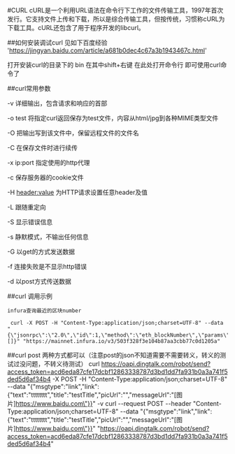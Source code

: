 #CURL
cURL是一个利用URL语法在命令行下工作的文件传输工具，1997年首次发行。它支持文件上传和下载，所以是综合传输工具，但按传统，习惯称cURL为下载工具。cURL还包含了用于程序开发的libcurl。

##如何安装调试curl
见如下百度经验
'https://jingyan.baidu.com/article/a681b0dec4c67a3b1943467c.html'

打开安装curl的目录下的 bin 在其中shift+右键 在此处打开命令行 即可使用curl命令了

##curl常用参数

-v 详细输出，包含请求和响应的首部

-o test 将指定curl返回保存为test文件，内容从html/jpg到各种MIME类型文件

-O  把输出写到该文件中，保留远程文件的文件名

-C 在保存文件时进行续传

-x  ip:port 指定使用的http代理

-c <file> 保存服务器的cookie文件

-H <header:value>  为HTTP请求设置任意header及值

-L 跟随重定向

-S 显示错误信息

-s 静默模式，不输出任何信息

-G 以get的方式发送数据

-f  连接失败是不显示http错误

-d 以post方式传送数据


##curl 调用示例
```
infura查询最近的区块number

 curl -X POST -H "Content-Type:application/json;charset=UTF-8" --data "{\"jsonrpc\":\"2.0\",\"id\":1,\"method\":\"eth_blockNumber\",\"params\":[]}" "https://mainnet.infura.io/v3/503f328f3e104b87aa3cbb77c0d1205a"
```

##curl post
两种方式都可以（注意post的json不知道需要不需要转义，转义的测试过没问题，不转义待测试）
curl https://oapi.dingtalk.com/robot/send?access_token=acd6eda87cfe17dcbf12863338787d3bd1dd7fa931b0a3a741f5ded5d6af34b4 -X POST -H "Content-Type:application/json;charset=UTF-8" --data "{\"msgtype\":\"link\",\"link\":{\"text\":\"tttttttt\",\"title\":\"testTitle\",\"picUrl\":\"\",\"messageUrl\":\"[图片]https://www.baidu.com\"}}" -v
curl --request POST --header "Content-Type:application/json;charset=UTF-8" --data "{\"msgtype\":\"link\",\"link\":{\"text\":\"tttttttt\",\"title\":\"testTitle\",\"picUrl\":\"\",\"messageUrl\":\"[图片]https://www.baidu.com\"}}" "https://oapi.dingtalk.com/robot/send?access_token=acd6eda87cfe17dcbf12863338787d3bd1dd7fa931b0a3a741f5ded5d6af34b4"
